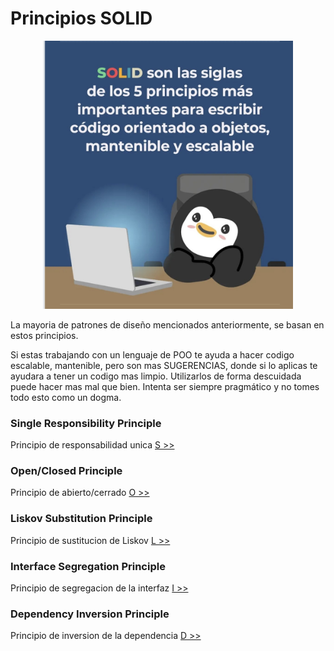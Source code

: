 # Principios SOLID
<p align="center">
  <img src="./solid.jpg" alt="Texto alternativo" width="400"/>
</p>


La mayoria de patrones de diseño mencionados anteriormente, se basan en estos principios. 

Si estas trabajando con un lenguaje de POO te ayuda a hacer codigo escalable, mantenible, pero son mas SUGERENCIAS, donde si lo aplicas te ayudara a tener un codigo mas limpio. Utilizarlos de forma descuidada puede hacer mas mal que bien. Intenta ser siempre pragmático y no tomes todo esto como un dogma.

### Single Responsibility Principle
Principio de responsabilidad unica
[S >>](./single_responsibility/SINGLE.md)

### Open/Closed Principle
Principio de abierto/cerrado
[O >>](./open_closed/OPENCLOSED.md)

### Liskov Substitution Principle
Principio de sustitucion de Liskov
[L >>](./liskov_substitution/LISKOV.md)

### Interface Segregation Principle
Principio de segregacion de la interfaz
[I >>](./interface_segregation/INTERFACES.md)

### Dependency Inversion Principle
Principio de inversion de la dependencia
[D >>](./dependency_inversion/DEPENDENCY.md)
